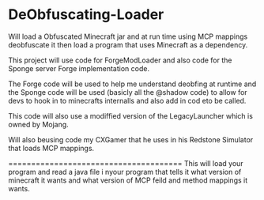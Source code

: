 DeObfuscating-Loader
====================  
 
Will load a Obfuscated Minecraft jar and at run time using MCP mappings deobfuscate it then load a program that uses Minecraft as a dependency.

This project will use code for ForgeModLoader and also code for the Sponge server Forge implementation code.

The Forge code will be used to help me understand deobfing at runtime and the Sponge code will be used (basicly all the @shadow code) to allow for devs to hook in to minecrafts internalls and also add in cod eto be called.

This code will also use a modiffied version of the LegacyLauncher which is owned by Mojang.

Will also beusing code my CXGamer that he uses in his Redstone Simulator that loads MCP mappings.

======================================
This will load your program and read a java file i nyour program that tells it what version of minecraft it wants and what version of MCP feild and method mappings it wants.
